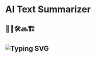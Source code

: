 # AI Text Summarizer

## 👷🚧🛠️🔜🏗️

## ![Typing SVG](https://readme-typing-svg.demolab.com?font=roboto&pause=1000&color=36BCF7FF&width=435&lines=Under+Construction+.+.+.)
